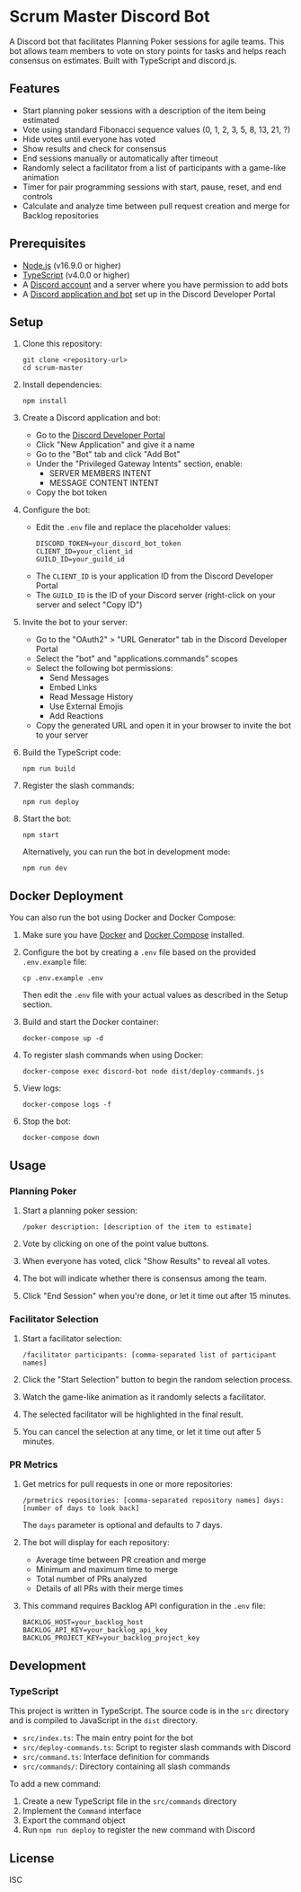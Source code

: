 # Scrum Master Discord Bot

A Discord bot that facilitates Planning Poker sessions for agile teams. This bot allows team members to vote on story points for tasks and helps reach consensus on estimates. Built with TypeScript and discord.js.

## Features

- Start planning poker sessions with a description of the item being estimated
- Vote using standard Fibonacci sequence values (0, 1, 2, 3, 5, 8, 13, 21, ?)
- Hide votes until everyone has voted
- Show results and check for consensus
- End sessions manually or automatically after timeout
- Randomly select a facilitator from a list of participants with a game-like animation
- Timer for pair programming sessions with start, pause, reset, and end controls
- Calculate and analyze time between pull request creation and merge for Backlog repositories

## Prerequisites

- [Node.js](https://nodejs.org/) (v16.9.0 or higher)
- [TypeScript](https://www.typescriptlang.org/) (v4.0.0 or higher)
- A [Discord account](https://discord.com/) and a server where you have permission to add bots
- A [Discord application and bot](https://discord.com/developers/applications) set up in the Discord Developer Portal

## Setup

1. Clone this repository:
   ```
   git clone <repository-url>
   cd scrum-master
   ```

2. Install dependencies:
   ```
   npm install
   ```

3. Create a Discord application and bot:
   - Go to the [Discord Developer Portal](https://discord.com/developers/applications)
   - Click "New Application" and give it a name
   - Go to the "Bot" tab and click "Add Bot"
   - Under the "Privileged Gateway Intents" section, enable:
     - SERVER MEMBERS INTENT
     - MESSAGE CONTENT INTENT
   - Copy the bot token

4. Configure the bot:
   - Edit the `.env` file and replace the placeholder values:
     ```
     DISCORD_TOKEN=your_discord_bot_token
     CLIENT_ID=your_client_id
     GUILD_ID=your_guild_id
     ```
   - The `CLIENT_ID` is your application ID from the Discord Developer Portal
   - The `GUILD_ID` is the ID of your Discord server (right-click on your server and select "Copy ID")

5. Invite the bot to your server:
   - Go to the "OAuth2" > "URL Generator" tab in the Discord Developer Portal
   - Select the "bot" and "applications.commands" scopes
   - Select the following bot permissions:
     - Send Messages
     - Embed Links
     - Read Message History
     - Use External Emojis
     - Add Reactions
   - Copy the generated URL and open it in your browser to invite the bot to your server

6. Build the TypeScript code:
   ```
   npm run build
   ```

7. Register the slash commands:
   ```
   npm run deploy
   ```

8. Start the bot:
   ```
   npm start
   ```

   Alternatively, you can run the bot in development mode:
   ```
   npm run dev
   ```

## Docker Deployment

You can also run the bot using Docker and Docker Compose:

1. Make sure you have [Docker](https://www.docker.com/get-started) and [Docker Compose](https://docs.docker.com/compose/install/) installed.

2. Configure the bot by creating a `.env` file based on the provided `.env.example` file:
   ```
   cp .env.example .env
   ```
   Then edit the `.env` file with your actual values as described in the Setup section.

3. Build and start the Docker container:
   ```
   docker-compose up -d
   ```

4. To register slash commands when using Docker:
   ```
   docker-compose exec discord-bot node dist/deploy-commands.js
   ```

5. View logs:
   ```
   docker-compose logs -f
   ```

6. Stop the bot:
   ```
   docker-compose down
   ```

## Usage

### Planning Poker

1. Start a planning poker session:
   ```
   /poker description: [description of the item to estimate]
   ```

2. Vote by clicking on one of the point value buttons.

3. When everyone has voted, click "Show Results" to reveal all votes.

4. The bot will indicate whether there is consensus among the team.

5. Click "End Session" when you're done, or let it time out after 15 minutes.

### Facilitator Selection

1. Start a facilitator selection:
   ```
   /facilitator participants: [comma-separated list of participant names]
   ```

2. Click the "Start Selection" button to begin the random selection process.

3. Watch the game-like animation as it randomly selects a facilitator.

4. The selected facilitator will be highlighted in the final result.

5. You can cancel the selection at any time, or let it time out after 5 minutes.

### PR Metrics

1. Get metrics for pull requests in one or more repositories:
   ```
   /prmetrics repositories: [comma-separated repository names] days: [number of days to look back]
   ```
   The `days` parameter is optional and defaults to 7 days.

2. The bot will display for each repository:
   - Average time between PR creation and merge
   - Minimum and maximum time to merge
   - Total number of PRs analyzed
   - Details of all PRs with their merge times

3. This command requires Backlog API configuration in the `.env` file:
   ```
   BACKLOG_HOST=your_backlog_host
   BACKLOG_API_KEY=your_backlog_api_key
   BACKLOG_PROJECT_KEY=your_backlog_project_key
   ```

## Development

### TypeScript

This project is written in TypeScript. The source code is in the `src` directory and is compiled to JavaScript in the `dist` directory.

- `src/index.ts`: The main entry point for the bot
- `src/deploy-commands.ts`: Script to register slash commands with Discord
- `src/command.ts`: Interface definition for commands
- `src/commands/`: Directory containing all slash commands

To add a new command:

1. Create a new TypeScript file in the `src/commands` directory
2. Implement the `Command` interface
3. Export the command object
4. Run `npm run deploy` to register the new command with Discord

## License

ISC
